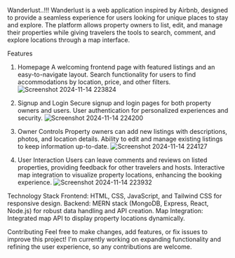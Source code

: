Wanderlust..!!!
Wanderlust is a web application inspired by Airbnb, designed to provide a seamless experience for users looking for unique places to stay and explore. The platform allows property owners to list, edit, and manage their properties while giving travelers the tools to search, comment, and explore locations through a map interface.

Features
1. Homepage
A welcoming frontend page with featured listings and an easy-to-navigate layout.
Search functionality for users to find accommodations by location, price, and other filters.
![Screenshot 2024-11-14 223824](https://github.com/user-attachments/assets/2e72d962-a5ef-4ba0-a05e-de64312e0ec1)


2. Signup and Login
Secure signup and login pages for both property owners and users.
User authentication for personalized experiences and security.
![Screenshot 2024-11-14 224200](https://github.com/user-attachments/assets/afee00aa-9148-4489-ab78-c8fdbb5428e3)




3. Owner Controls
Property owners can add new listings with descriptions, photos, and location details.
Ability to edit and manage existing listings to keep information up-to-date.
![Screenshot 2024-11-14 224127](https://github.com/user-attachments/assets/5da836a4-c888-4799-860a-f1104a2166ec)




4. User Interaction
Users can leave comments and reviews on listed properties, providing feedback for other travelers and hosts.
Interactive map integration to visualize property locations, enhancing the booking experience.
![Screenshot 2024-11-14 223932](https://github.com/user-attachments/assets/c9907ce6-60f5-4a7d-8cea-999ddb582b5f)




Technology Stack
Frontend: HTML, CSS, JavaScript, and Tailwind CSS for responsive design.
Backend: MERN stack (MongoDB, Express, React, Node.js) for robust data handling and API creation.
Map Integration: Integrated map API to display property locations dynamically.


Contributing
Feel free to make changes, add features, or fix issues to improve this project! I'm currently working on expanding functionality and refining the user experience, so any contributions are welcome.
